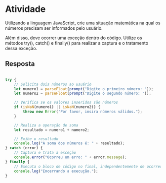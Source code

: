 # Atividade

Utilizando a linguagem JavaScript, crie uma situação matemática na qual os números precisam ser
informados pelo usuário.

Além disso, deve ocorrer uma exceção dentro do código. Utilize os métodos try(),
catch() e finally() para realizar a captura e o tratamento dessa exceção.

## Resposta

``` javascript

try {
    // Solicita dois números ao usuário
    let numero1 = parseFloat(prompt("Digite o primeiro número: "));
    let numero2 = parseFloat(prompt("Digite o segundo número: "));

    // Verifica se os valores inseridos são números
    if (isNaN(numero1) || isNaN(numero2)) {
        throw new Error("Por favor, insira números válidos.");
    }

    // Realiza a operação de soma
    let resultado = numero1 + numero2;

    // Exibe o resultado
    console.log("A soma dos números é: " + resultado);
} catch (error) {
    // Captura e trata a exceção
    console.error("Ocorreu um erro: " + error.message);
} finally {
    // Executa o bloco de código no final, independentemente de ocorrer ou não uma exceção
    console.log("Encerrando a execução.");
}

```
